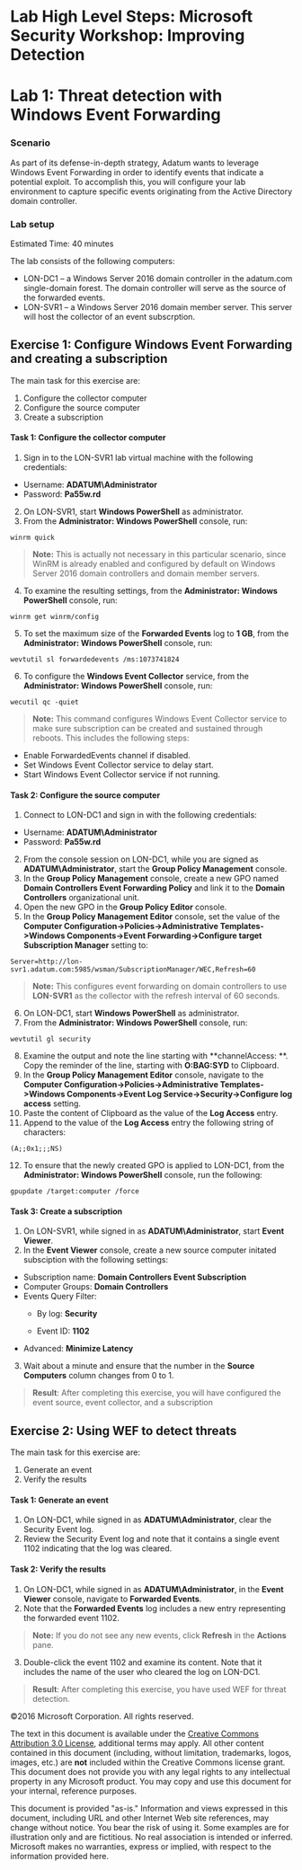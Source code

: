 ﻿# Lab High Level Steps:  Microsoft Security Workshop: Improving Detection
# Lab 1: Threat detection with Windows Event Forwarding

### Scenario
As part of its defense-in-depth strategy, Adatum wants to leverage Windows Event Forwarding in order to identify events that indicate a potential exploit. To accomplish this, you will configure your lab environment to capture specific events originating from the Active Directory domain controller. 

### Lab setup
  
Estimated Time: 40 minutes

The lab consists of the following computers:
-   LON-DC1 – a Windows Server 2016 domain controller in the adatum.com single-domain forest. The domain controller will serve as the source of the forwarded events. 
-   LON-SVR1 – a Windows Server 2016 domain member server. This server will host the collector of an event subscrption. 

## Exercise 1: Configure Windows Event Forwarding and creating a subscription

The main task for this exercise are:

1.   Configure the collector computer
2.   Configure the source computer
3.   Create a subscription

#### Task 1: Configure the collector computer

1.   Sign in to the LON-SVR1 lab virtual machine with the following credentials:

  -   Username: **ADATUM\\Administrator**
  -   Password: **Pa55w.rd**

2.   On LON-SVR1, start **Windows PowerShell** as administrator.
3.   From the **Administrator: Windows PowerShell** console, run:

```
winrm quick
```

  > **Note:**  This is actually not necessary in this particular scenario, since WinRM is already enabled and configured by default on Windows Server 2016 domain controllers and domain member servers. 

4.   To examine the resulting settings, from the **Administrator: Windows PowerShell** console, run:

```
winrm get winrm/config
```

5.   To set the maximum size of the **Forwarded Events** log to **1 GB**, from the **Administrator: Windows PowerShell** console, run:

```
wevtutil sl forwardedevents /ms:1073741824
```

6.   To configure the **Windows Event Collector** service, from the **Administrator: Windows PowerShell** console, run:

```
wecutil qc -quiet
```

  > **Note:**  This command configures Windows Event Collector service to make sure subscription can be created and sustained through reboots. This includes the following steps:
  -   Enable ForwardedEvents channel if disabled.
  -   Set Windows Event Collector service to delay start.
  -   Start Windows Event Collector service if not running.


#### Task 2: Configure the source computer

1.   Connect to LON-DC1 and sign in with the following credentials: 

  -   Username: **ADATUM\\Administrator**
  -   Password: **Pa55w.rd**

2.   From the console session on LON-DC1, while you are signed as **ADATUM\\Administrator**, start the **Group Policy Management** console.
3.   In the **Group Policy Management** console, create a new GPO named **Domain Controllers Event Forwarding Policy** and link it to the **Domain Controllers** organizational unit.
4.   Open the new GPO in the **Group Policy Editor** console. 
5.   In the **Group Policy Management Editor** console, set the value of the **Computer Configuration->Policies->Administrative Templates->Windows Components->Event Forwarding->Configure target Subscription Manager** setting to:

```
Server=http://lon-svr1.adatum.com:5985/wsman/SubscriptionManager/WEC,Refresh=60
```

  > **Note:**  This configures event forwarding on domain controllers to use **LON-SVR1** as the collector with the refresh interval of 60 seconds.

6.   On LON-DC1, start **Windows PowerShell** as administrator.
7.   From the **Administrator: Windows PowerShell** console, run:

```
wevtutil gl security
```

8.   Examine the output and note the line starting with **channelAccess: **. Copy the reminder of the line, starting with **O:BAG:SYD** to Clipboard.
9.   In the **Group Policy Management Editor** console, navigate to the **Computer Configuration->Policies->Administrative Templates->Windows Components->Event Log Service->Security->Configure log access** setting.
10.   Paste the content of Clipboard as the value of the **Log Access** entry.
11.   Append to the value of the **Log Access** entry the following string of characters:

```
(A;;0x1;;;NS)
```

12.   To ensure that the newly created GPO is applied to LON-DC1, from the **Administrator: Windows PowerShell** console, run the following:

```
gpupdate /target:computer /force
```

#### Task 3: Create a subscription

1.   On LON-SVR1, while signed in as **ADATUM\\Administrator**, start **Event Viewer**. 
2.   In the **Event Viewer** console, create a new source computer initated subsciption with the following settings:
  -   Subscription name: **Domain Controllers Event Subscription**
  -   Computer Groups: **Domain Controllers**
  -   Events Query Filter:
      -   By log: **Security**

      -   Event ID: **1102**
  -   Advanced: **Minimize Latency** 
3.   Wait about a minute and ensure that the number in the **Source Computers** column changes from 0 to 1.

> **Result**: After completing this exercise, you will have configured the event source, event collector, and a subscription

## Exercise 2: Using WEF to detect threats

The main task for this exercise are:

1.   Generate an event
2.   Verify the results

#### Task 1: Generate an event

1.   On LON-DC1, while signed in as **ADATUM\\Administrator**, clear the Security Event log. 
2.   Review the Security Event log and note that it contains a single event 1102 indicating that the log was cleared.

#### Task 2: Verify the results

1.   On LON-DC1, while signed in as **ADATUM\\Administrator**, in the **Event Viewer** console, navigate to **Forwarded Events**. 
2.   Note that the **Forwarded Events** log includes a new entry representing the forwarded event 1102.

  > **Note:**  If you do not see any new events, click **Refresh** in the **Actions** pane.

3.   Double-click the event 1102 and examine its content. Note that it includes the name of the user who cleared the log on LON-DC1.

  > **Result**: After completing this exercise, you have used WEF for threat detection.

©2016 Microsoft Corporation. All rights reserved.

The text in this document is available under the [Creative Commons Attribution 3.0 License](https://creativecommons.org/licenses/by/3.0/legalcode "Creative Commons Attribution 3.0 License"), additional terms may apply.  All other content contained in this document (including, without limitation, trademarks, logos, images, etc.) are **not** included within the Creative Commons license grant.  This document does not provide you with any legal rights to any intellectual property in any Microsoft product. You may copy and use this document for your internal, reference purposes.

This document is provided "as-is." Information and views expressed in this document, including URL and other Internet Web site references, may change without notice. You bear the risk of using it. Some examples are for illustration only and are fictitious. No real association is intended or inferred. Microsoft makes no warranties, express or implied, with respect to the information provided here.